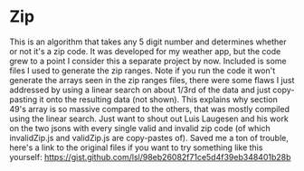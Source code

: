 # Zip
This is an algorithm that takes any 5 digit number and determines whether or not it's a zip code. It was developed for my weather app, but the code grew to a point I consider this a separate project by now. Included is some files I used to generate the zip ranges. Note if you run the code it won't generate the arrays seen in the zip ranges files, there were some flaws I just addressed by using a linear search on about 1/3rd of the data and just copy-pasting it onto the resulting data (not shown). This explains why section 49's array is so massive compared to the others, that was mostly compiled using the linear search. Just want to shout out Luis Laugesen and his work on the two jsons with every single valid and invalid zip code (of which invalidZip.js and validZip.js are copy-pastes of). Saved me a ton of trouble, here's a link to the original files if you want to try something like this yourself: https://gist.github.com/lsl/98eb26082f71ce5d4f39eb348401b28b